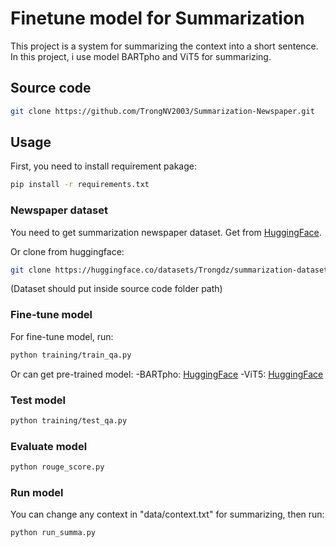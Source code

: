 # Finetune model for Summarization
This project is a system for summarizing the context into a short sentence.
In this project, i use model BARTpho and ViT5 for summarizing.

## Source code
```bash
git clone https://github.com/TrongNV2003/Summarization-Newspaper.git
```

## Usage
First, you need to install requirement pakage:
```bash
pip install -r requirements.txt
```

### Newspaper dataset
You need to get summarization newspaper dataset. Get from [HuggingFace](https://huggingface.co/datasets/Trongdz/summarization-dataset).

Or clone from huggingface:
```bash
git clone https://huggingface.co/datasets/Trongdz/summarization-dataset
``` 
(Dataset should put inside source code folder path)

### Fine-tune model
For fine-tune model, run:
```bash
python training/train_qa.py
```
Or can get pre-trained model: 
-BARTpho: [HuggingFace](https://huggingface.co/Trongdz/bartpho-summarization)
-ViT5: [HuggingFace](https://huggingface.co/Trongdz/ViT5-summarization)

### Test model
```bash
python training/test_qa.py
```

### Evaluate model
```bash
python rouge_score.py
```

### Run model
You can change any context in "data/context.txt" for summarizing, then run:
```bash
python run_summa.py
```
